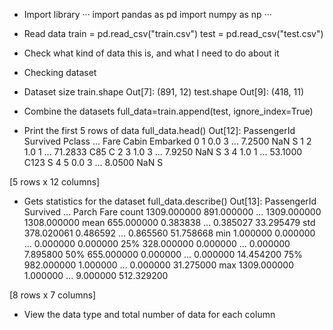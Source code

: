 * Import library
···
import pandas as pd
import numpy as np
···
* Read data
train = pd.read_csv("train.csv")
test = pd.read_csv("test.csv")

* Check what kind of data this is, and what I need to do about it

* Checking dataset
* Dataset size
train.shape
Out[7]: (891, 12)
test.shape
Out[9]: (418, 11)

* Combine the datasets
full_data=train.append(test, ignore_index=True)

* Print the first 5 rows of data
full_data.head()
Out[12]: 
   PassengerId  Survived  Pclass  ...     Fare Cabin  Embarked
0            1       0.0       3  ...   7.2500   NaN         S
1            2       1.0       1  ...  71.2833   C85         C
2            3       1.0       3  ...   7.9250   NaN         S
3            4       1.0       1  ...  53.1000  C123         S
4            5       0.0       3  ...   8.0500   NaN         S

[5 rows x 12 columns]

* Gets statistics for the dataset
full_data.describe()
Out[13]: 
       PassengerId    Survived  ...        Parch         Fare
count  1309.000000  891.000000  ...  1309.000000  1308.000000
mean    655.000000    0.383838  ...     0.385027    33.295479
std     378.020061    0.486592  ...     0.865560    51.758668
min       1.000000    0.000000  ...     0.000000     0.000000
25%     328.000000    0.000000  ...     0.000000     7.895800
50%     655.000000    0.000000  ...     0.000000    14.454200
75%     982.000000    1.000000  ...     0.000000    31.275000
max    1309.000000    1.000000  ...     9.000000   512.329200

[8 rows x 7 columns]

* View the data type and total number of data for each column
